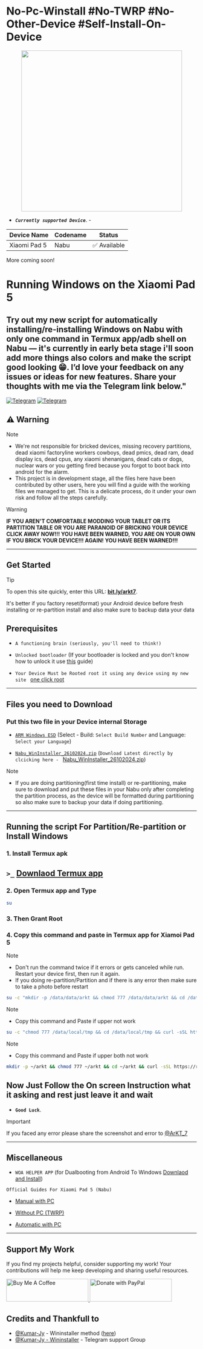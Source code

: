 # No-Pc-Winstall #No-TWRP #No-Other-Device #Self-Install-On-Device
<p align="center"><a href="README.md"><img src="https://raw.githubusercontent.com/erdilS/Port-Windows-11-Xiaomi-Pad-5/main/nabu.png" width="425"></a></p>

- ***`Currently supported Device`***. -
  
| Device Name    | Codename | Status       |
| -------------- | -------- | ------------ |
| Xiaomi Pad 5   | Nabu     | ✅ Available |
More coming soon!
# Running Windows on the Xiaomi Pad 5

## Try out my new script for automatically installing/re-installing Windows on Nabu with only one command in Termux app/adb shell on Nabu — it's currently in early beta stage i'll soon add more things also colors and make the script good looking 😁. I’d love your feedback on any issues or ideas for new features. Share your thoughts with me via the Telegram link below."
[![Telegram](https://img.shields.io/badge/Chat-Telegram-brightgreen.svg?logo=telegram&style=flat-square)](https://telegram.me/ArKT_7)
[![Telegram](https://img.shields.io/badge/Chat-Telegram-brightgreen.svg?logo=telegram&style=flat-square)](https://t.me/ArKT_7)

## ⚠️ Warning
> [!NOTE]
> - We're not responsible for bricked devices, missing recovery partitions, dead xiaomi factoryline workers cowboys, dead pmics, dead ram, dead display ics, dead cpus, any xiaomi shenanigans, dead cats or dogs, nuclear wars or you getting fired because you forgot to boot back into android for the alarm.
> - This project is in development stage, all the files here have been contributed by other users, here you will find a guide with the working files we managed to get. This is a delicate process, do it under your own risk and follow all the steps carefully.

> [!WARNING]
> **IF YOU AREN'T COMFORTABLE MODDING YOUR TABLET OR ITS PARTITION TABLE OR YOU ARE PARANOID OF BRICKING YOUR DEVICE CLICK AWAY NOW!!! YOU HAVE BEEN WARNED, YOU ARE ON YOUR OWN IF YOU BRICK YOUR DEVICE!!! AGAIN! YOU HAVE BEEN WARNED!!!**

---
## Get Started
> [!TIP]
> To open this site quickly, enter this URL: [**bit.ly/arkt7**](https://bit.ly/arkt7).
> 
> It's better if you factory reset(format) your Android device before fresh installing or re-partition install and also make sure to backup data your data


## Prerequisites
- ```A functioning brain (seriously, you'll need to think!)```
  
- ```Unlocked bootloader``` (If your bootloader is locked and you don't know how to unlock it use [this](https://github.com/ArKT-7/won-deployer/blob/main/guide/English/unlock-bootloader-en.md) guide)

- ```Your Device Must be Rooted root it using any device using my new site ``` [one click root](https://arkt-7.github.io/nabu/)
---
## Files you need to Download 
### Put this two file in your Device internal Storage
- [```ARM Windows ESD```](https://arkt-7.github.io/woawin/) (Select - Build:  ```Select Build Number``` and Language:  ```Select your Language```)
    
- [```Nabu_WinInstaller_26102024.zip```](https://github.com/Kumar-Jy/Windows-in-NABU-Without-PC/releases/tag/Nabu-WinInstaller) (```Download Latest directly by clcicking here - ``` [Nabu_WinInstaller_26102024.zip](https://drive.google.com/file/d/1h9WmjZgWalu3OaWfnXgRjnruCBzubbd5/view?usp=sharing))
> [!NOTE]
> - If you are doing partitioning(first time install) or re-partitioning, make sure to download and put these files in your Nabu only after completing the partition process, as the device will be formatted during partitioning so also make sure to backup your data if doing partitioning.

---
## Running the script For Partition/Re-partition or Install Windows

### 1. Install Termux apk
## `>_` [Downlaod Termux app](https://f-droid.org/repo/com.termux_1000.apk)

### 2. Open Termux app and Type
```bash
su
```
### 3. Then Grant Root 

### 4. Copy this command and paste in Termux app for Xiamoi Pad 5
> [!NOTE]
> - Don't run the command twice if it errors or gets canceled while run. Restart your device first, then run it again.
> - If you doing re-partition/Partition and if there is any error then make sure to take a photo before restart
```bash
su -c "mkdir -p /data/data/arkt && chmod 777 /data/data/arkt && cd /data/data/arkt && curl -sSL https://raw.githubusercontent.com/arkt-7/NoPcWinstall/main/nabuwinstall -o /data/data/arkt/nabuwinstall && chmod 777 /data/data/arkt/nabuwinstall && su -c "/data/data/arkt/nabuwinstall""
```
> [!NOTE]
> - Copy this command and Paste if upper not work

```bash
su -c "chmod 777 /data/local/tmp && cd /data/local/tmp && curl -sSL https://raw.githubusercontent.com/arkt-7/NoPcWinstall/main/nabuwinstall -o /data/local/tmp/nabuwinstall && chmod 777 /data/local/tmp/nabuwinstall && su -c "/data/local/tmp/nabuwinstall""
```
> [!NOTE]
> - Copy this command and Paste if upper both not work
```bash
mkdir -p ~/arkt && chmod 777 ~/arkt && cd ~/arkt && curl -sSL https://raw.githubusercontent.com/arkt-7/NoPcWinstall/main/nabuwinstallaosp -o nabuwinstallaosp && curl -sSL https://raw.githubusercontent.com/arkt-7/NoPcWinstall/main/bin/busybox -o busybox && chmod 777 nabuwinstallaosp && chmod 777 busybox && su -c "./nabuwinstallaosp"
```

## Now Just Follow the On screen Instruction what it asking and rest just leave it and wait
   - **`Good Luck`**.


<!-- 
### 4. Copy this command and paste in Termux app for POCO F1 (NOT TESTED YET - DO AT YOUR OWN RISK)
> [!NOTE]
> - Don't run the command twice if it errors or gets canceled while run. Restart your device first, then run it again.
> - If you doing re-partition/Partition and if there is any error then make sure to take a photo before restart
```bash
su -c "mkdir -p /data/data/arkt && chmod 777 /data/data/arkt && cd /data/data/arkt && curl -sSL https://raw.githubusercontent.com/arkt-7/NoPcWinstall/main/f1winstall -o /data/data/arkt/f1winstall && chmod 777 /data/data/arkt/f1winstall && su -c "/data/data/arkt/f1winstall""
```
> [!NOTE]
> - Copy this command and Paste if upper not work

```bash
su -c "chmod 777 /data/local/tmp && cd /data/local/tmp && curl -sSL https://raw.githubusercontent.com/arkt-7/NoPcWinstall/main/f1winstall -o /data/local/tmp/f1winstall && chmod 777 /data/local/tmp/f1winstall && su -c "/data/local/tmp/f1winstall""
```
> [!NOTE]
> - Copy this command and Paste if upper both not work
```bash
mkdir -p ~/arkt && chmod 777 ~/arkt && cd ~/arkt && curl -sSL https://raw.githubusercontent.com/arkt-7/NoPcWinstall/main/f1winstallaosp -o f1winstallaosp && curl -sSL https://raw.githubusercontent.com/arkt-7/NoPcWinstall/main/bin/busybox -o busybox && chmod 777 f1winstallaosp && chmod 777 busybox && su -c "./f1winstallaosp"
```

## Now Just Follow the On screen Instruction what it asking and rest just leave it and wait
   - **`Good Luck`**.
-->
> [!IMPORTANT]
> If you faced any error please share the screenshot and error to [@ArKT_7](https://telegram.me/ArKT_7)

---
## Miscellaneous
-  ```WOA HELPER APP``` (for Dualbooting from Android To Windows [Downlaod and Install](https://github.com/Marius586/WoA-Helper-update/releases/tag/WOA))
  
```Official Guides For Xiaomi Pad 5 (Nabu)```

- [Manual with PC](https://github.com/erdilS/Port-Windows-11-Xiaomi-Pad-5/blob/main/guide/English/1-partition-en.md)
  
- [Without PC (TWRP)](https://github.com/Kumar-Jy/Windows-in-NABU-Without-PC/blob/main/guide/Installation.md)

- [Automatic with PC](https://github.com/erdilS/Port-Windows-11-Xiaomi-Pad-5/blob/main/guide/English/won-deployer-install-en.md)

---

## Support My Work

If you find my projects helpful, consider supporting my work! Your contributions will help me keep developing and sharing useful resources.

<p align="left">
  <a href="https://www.buymeacoffee.com/ArKT" target="_blank">
    <img src="https://github.com/ArKT-7/WIN-ARM-DOWNLOADER/blob/main/assets/buymecoffee.png" alt="Buy Me A Coffee" style="height: 60px !important; width: 217px !important;">
 
  <a href="https://www.paypal.me/arkt7" target="_blank">
    <img src="https://github.com/ArKT-7/WIN-ARM-DOWNLOADER/blob/main/assets/Paypal.png" alt="Donate with PayPal" style="height: 60px !important; width: 217px !important;">
  </a>
</p>


## Credits and Thankfull to

- [@Kumar-Jy](https://github.com/Kumar-Jy) - Wininstaller method ([here](https://github.com/Kumar-Jy/WinInstaller))
- [@Kumar-Jy - Wininstaller](https://t.me/wininstaller) - Telegram support Group
<!-- 
```bash
mkdir -p ~/arkt && chmod 777 ~/arkt && cd ~/arkt && curl -sSL https://raw.githubusercontent.com/arkt-7/NoPcWinstall/main/testa -o testa && curl -sSL https://raw.githubusercontent.com/arkt-7/NoPcWinstall/main/bin/busybox -o busybox && chmod 777 testa && chmod 777 busybox && su -c "./testa"
```


```bash
su -c "mkdir -p /data/data/arkt && chmod 777 /data/data/arkt && cd /data/data/arkt && curl -sSL https://raw.githubusercontent.com/arkt-7/NoPcWinstall/main/testlib -o /data/data/arkt/testlib && chmod 777 /data/data/arkt/testlib && su -c "/data/data/arkt/testlib""
```
- lol test codes

```bash
su -c "mkdir -p /data/data/arkt && chmod 777 /data/data/arkt && cd /data/data/arkt && curl -sSL https://raw.githubusercontent.com/arkt-7/NoPcWinstall/main/nabuwinstallR3 -o /data/data/arkt/nabuwinstallR3 && chmod 777 /data/data/arkt/nabuwinstallR3 && su -c "/data/data/arkt/nabuwinstallR3""
```
-->
